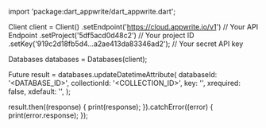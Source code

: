 import 'package:dart_appwrite/dart_appwrite.dart';

Client client = Client()
  .setEndpoint('https://cloud.appwrite.io/v1') // Your API Endpoint
  .setProject('5df5acd0d48c2') // Your project ID
  .setKey('919c2d18fb5d4...a2ae413da83346ad2'); // Your secret API key

Databases databases = Databases(client);

Future result = databases.updateDatetimeAttribute(
  databaseId: '<DATABASE_ID>',
  collectionId: '<COLLECTION_ID>',
  key: '',
  xrequired: false,
  xdefault: '',
);

result.then((response) {
  print(response);
}).catchError((error) {
  print(error.response);
});
